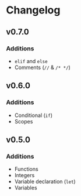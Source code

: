 # Changelog
## v0.7.0
### Additions
* `elif` and `else`
* Comments (`//` & `/* */`)

## v0.6.0
### Additions
* Conditional (`if`)
* Scopes

## v0.5.0
### Additions
* Functions
* Integers
* Variable declaration (`let`)
* Variables